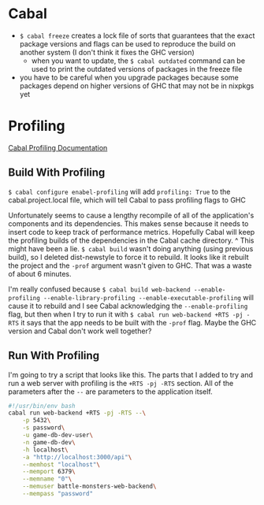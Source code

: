 # Cabal
- `$ cabal freeze` creates a lock file of sorts that guarantees that the exact package versions and flags can be used to reproduce the build on another system (I don't think it fixes the GHC version)
    - when you want to update, the `$ cabal outdated` command can be used to print the outdated versions of packages in the freeze file
- you have to be careful when you upgrade packages because some packages depend on higher versions of GHC that may not be in nixpkgs yet

# Profiling
[Cabal Profiling Documentation](https://cabal.readthedocs.io/en/latest/how-to-enable-profiling.html)

## Build With Profiling
`$ cabal configure enabel-profiling` will add `profiling: True` to the cabal.project.local file, which will tell Cabal to pass profiling flags to GHC

Unfortunately seems to cause a lengthy recompile of all of the application's components and its dependencies. This makes sense because it needs to insert code to keep track of performance metrics. Hopefully Cabal will keep the profiling builds of the dependencies in the Cabal cache directory.
    ^ This might have been a lie. `$ cabal build` wasn't doing anything (using previous build), so I deleted dist-newstyle to force it to rebuild. It looks like it rebuilt the project and the `-prof` argument wasn't given to GHC. That was a waste of about 6 minutes.

I'm really confused because `$ cabal build web-backend --enable-profiling --enable-library-profiling --enable-executable-profiling` will cause it to rebuild and I see Cabal acknowledging the `--enable-profiling` flag, but then when I try to run it with `$ cabal run web-backend +RTS -pj -RTS` it says that the app needs to be built with the `-prof` flag. Maybe the GHC version and Cabal don't work well together?


## Run With Profiling
I'm going to try a script that looks like this. The parts that I added to try and run a web server with profiling is the `+RTS -pj -RTS` section. All of the parameters after the `--` are parameters to the application itself.
```bash
#!/usr/bin/env bash
cabal run web-backend +RTS -pj -RTS --\
	-p 5432\
	-s password\
	-u game-db-dev-user\
	-n game-db-dev\
	-h localhost\
	-a "http://localhost:3000/api"\
	--memhost "localhost"\
	--memport 6379\
	--memname "0"\
	--memuser battle-monsters-web-backend\
	--mempass "password"
```
